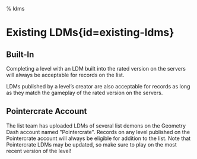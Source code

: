 % ldms

<div class='panel fade js-scroll-anim' data-anim='fade'>

# Existing LDMs{id=existing-ldms}

## Built-In

Completing a level with an LDM built into the rated version on the servers will always be acceptable for records on the list.

LDMs published by a level’s creator are also acceptable for records as long as they match the gameplay of the rated version on the servers.

## Pointercrate Account

The list team has uploaded LDMs of several list demons on the Geometry Dash account named "Pointercrate". Records on any level published on the Pointercrate account will always be eligible for addition to the list. Note that Pointercrate LDMs may be updated, so make sure to play on the most recent version of the level!

</div>
